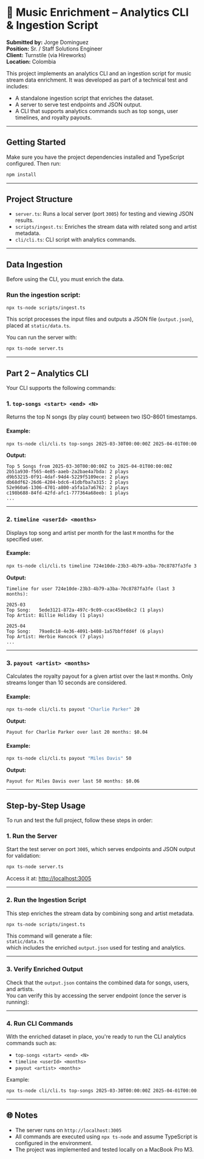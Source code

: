 # 🎵 Music Enrichment – Analytics CLI & Ingestion Script

**Submitted by:** Jorge Dominguez  
**Position:** Sr. / Staff Solutions Engineer  
**Client:** Turnstile (via Hireworks)  
**Location:** Colombia

This project implements an analytics CLI and an ingestion script for music stream data enrichment. It was developed as part of a technical test and includes:

- A standalone ingestion script that enriches the dataset.
- A server to serve test endpoints and JSON output.
- A CLI that supports analytics commands such as top songs, user timelines, and royalty payouts.

---

## Getting Started

Make sure you have the project dependencies installed and TypeScript configured. Then run:

```bash
npm install
```

---

## Project Structure

- `server.ts`: Runs a local server (port `3005`) for testing and viewing JSON results.
- `scripts/ingest.ts`: Enriches the stream data with related song and artist metadata.
- `cli/cli.ts`: CLI script with analytics commands.

---

## Data Ingestion

Before using the CLI, you must enrich the data.

### Run the ingestion script:

```bash
npx ts-node scripts/ingest.ts
```

This script processes the input files and outputs a JSON file (`output.json`), placed at `static/data.ts`.

You can run the server with:

```bash
npx ts-node server.ts
```

---

## Part 2 – Analytics CLI

Your CLI supports the following commands:

### 1. `top-songs <start> <end> <N>`

Returns the top N songs (by play count) between two ISO-8601 timestamps.

#### Example:

```bash
npx ts-node cli/cli.ts top-songs 2025-03-30T00:00:00Z 2025-04-01T00:00:00Z 5
```

**Output:**

```
Top 5 Songs from 2025-03-30T00:00:00Z to 2025-04-01T00:00:00Z
2b51a930-f565-4e85-aaeb-2a2bae4a7bda: 2 plays
d9b53215-0f91-4daf-94d4-5229f5109ece: 2 plays
db68df62-26d6-4204-bdc6-41dbfba7a315: 2 plays
52e960a6-1306-4701-a800-a5fa1a7a6762: 2 plays
c198b688-84fd-42fd-afc1-777364a68eeb: 1 plays
...
```

---

### 2. `timeline <userId> <months>`

Displays top song and artist per month for the last `M` months for the specified user.

#### Example:

```bash
npx ts-node cli/cli.ts timeline 724e10de-23b3-4b79-a3ba-70c8787fa3fe 3
```

**Output:**

```
Timeline for user 724e10de-23b3-4b79-a3ba-70c8787fa3fe (last 3 months):

2025-03
Top Song:   5ede3121-872a-497c-9c09-ccac45be6bc2 (1 plays)
Top Artist: Billie Holiday (1 plays)

2025-04
Top Song:   79ae8c18-4e36-4091-b408-1a57bbffdd4f (6 plays)
Top Artist: Herbie Hancock (7 plays)
...
```

---

### 3. `payout <artist> <months>`

Calculates the royalty payout for a given artist over the last `M` months. Only streams longer than 10 seconds are considered.

#### Example:

```bash
npx ts-node cli/cli.ts payout "Charlie Parker" 20
```

**Output:**

```
Payout for Charlie Parker over last 20 months: $0.04
```

#### Example:

```bash
npx ts-node cli/cli.ts payout "Miles Davis" 50
```

**Output:**

```
Payout for Miles Davis over last 50 months: $0.06
```

---

## Step-by-Step Usage

To run and test the full project, follow these steps in order:

### 1. Run the Server

Start the test server on port `3005`, which serves endpoints and JSON output for validation:

```bash
npx ts-node server.ts
```

Access it at: [http://localhost:3005](http://localhost:3005)

---

### 2. Run the Ingestion Script

This step enriches the stream data by combining song and artist metadata.

```bash
npx ts-node scripts/ingest.ts
```

This command will generate a file:  
`static/data.ts`  
which includes the enriched `output.json` used for testing and analytics.

---

### 3. Verify Enriched Output

Check that the `output.json` contains the combined data for songs, users, and artists.  
You can verify this by accessing the server endpoint (once the server is running):

---

### 4. Run CLI Commands

With the enriched dataset in place, you're ready to run the CLI analytics commands such as:

- `top-songs <start> <end> <N>`
- `timeline <userId> <months>`
- `payout <artist> <months>`

Example:

```bash
npx ts-node cli/cli.ts top-songs 2025-03-30T00:00:00Z 2025-04-01T00:00:00Z 5
```

---

## 🌐 Notes

- The server runs on `http://localhost:3005`
- All commands are executed using `npx ts-node` and assume TypeScript is configured in the environment.
- The project was implemented and tested locally on a MacBook Pro M3.
